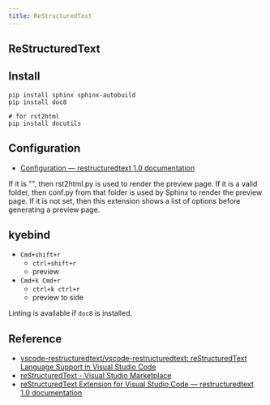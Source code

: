 ```yaml
---
title: ReStructuredText
---
```


## ReStructuredText

## Install

```
pip install sphinx sphinx-autobuild
pip install doc8
```

```
# for rst2html
pip install docutils
```

## Configuration
* [Configuration — restructuredtext 1\.0 documentation](https://docs.restructuredtext.net/articles/configuration.html)

If it is "", then rst2html.py is used to render the preview page.
If it is a valid folder, then conf.py from that folder is used by Sphinx to render the preview page.
If it is not set, then this extension shows a list of options before generating a preview page.

## kyebind
* `Cmd+shift+r`
    * `ctrl+shift+r`
    * preview
* `Cmd+k Cmd+r`
    * `ctrl+k ctrl+r`
    * preview to side

Linting is available if `doc8` is installed.

## Reference
* [vscode\-restructuredtext/vscode\-restructuredtext: reStructuredText Language Support in Visual Studio Code](https://github.com/vscode-restructuredtext/vscode-restructuredtext)
* [reStructuredText \- Visual Studio Marketplace](https://marketplace.visualstudio.com/items?itemName=lextudio.restructuredtext)
* [reStructuredText Extension for Visual Studio Code — restructuredtext 1\.0 documentation](https://docs.restructuredtext.net/)

